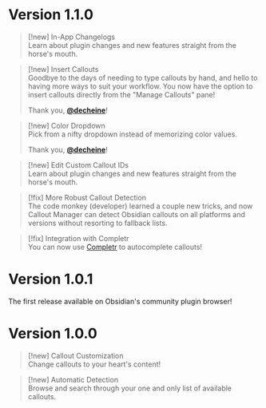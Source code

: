 # Version 1.1.0

> [!new] In-App Changelogs  
> Learn about plugin changes and new features straight from the horse's mouth.

> [!new] Insert Callouts  
> Goodbye to the days of needing to type callouts by hand, and hello to having more ways to suit your workflow. You now have the option to insert callouts directly from the "Manage Callouts" pane!
>
> Thank you, [**@decheine**](https://github.com/decheine)!

> [!new] Color Dropdown  
> Pick from a nifty dropdown instead of memorizing color values.
>
> Thank you, [**@decheine**](https://github.com/decheine)!

> [!new] Edit Custom Callout IDs  
> Learn about plugin changes and new features straight from the horse's mouth.

> [!fix] More Robust Callout Detection  
> The code monkey (developer) learned a couple new tricks, and now Callout Manager can detect Obsidian callouts on all platforms and versions without resorting to fallback lists.

> [!fix] Integration with Completr  
> You can now use [Completr](obsidian://show-plugin?id=obsidian-completr) to autocomplete callouts!

# Version 1.0.1
The first release available on Obsidian's community plugin browser!

# Version 1.0.0

> [!new] Callout Customization  
> Change callouts to your heart's content!

> [!new] Automatic Detection  
> Browse and search through your one and only list of available callouts.
